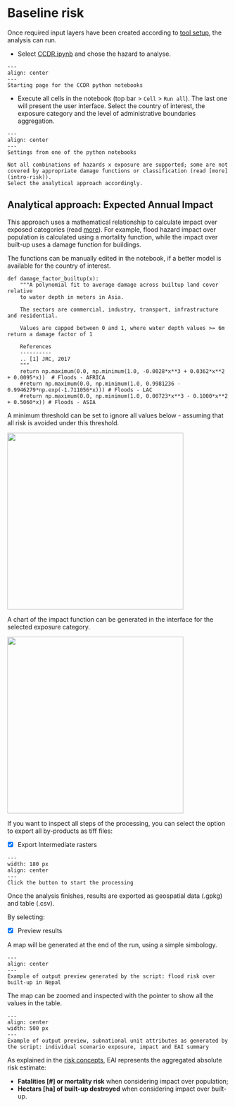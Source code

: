 # Baseline risk

Once required input layers have been created according to [tool setup](tool-setup), the analysis can run.

- Select [CCDR.ipynb](https://github.com/GFDRR/CCDR-tools/blob/main/Top-down/notebooks/CCDR.ipynb) and chose the hazard to analyse.

```{figure} images/ccdr-nb.png
---
align: center
---
Starting page for the CCDR python notebooks
```

- Execute all cells in the notebook (top bar > `Cell` > `Run all`). The last one will present the user interface. Select the country of interest, the exposure category and the level of administrative boundaries aggregation.


```{figure} images/ccdr-nb_settings.png
---
align: center
---
Settings from one of the python notebooks
```

```{note}
Not all combinations of hazards x exposure are supported; some are not covered by appropriate damage functions or classification (read [more](intro-risk)).
Select the analytical approach accordingly.
```

## Analytical approach: Expected Annual Impact
This approach uses a mathematical relationship to calculate impact over exposed categories (read [more](EAI)).
For example, flood hazard impact over population is calculated using a mortality function, while the impact over built-up uses a damage function for buildings.

The functions can be manually edited in the notebook, if a better model is available for the country of interest.

```
def damage_factor_builtup(x):
    """A polynomial fit to average damage across builtup land cover relative 
    to water depth in meters in Asia.

    The sectors are commercial, industry, transport, infrastructure and residential.

    Values are capped between 0 and 1, where water depth values >= 6m return a damage factor of 1

    References
    ----------
    .. [1] JRC, 2017
    """
    return np.maximum(0.0, np.minimum(1.0, -0.0028*x**3 + 0.0362*x**2 + 0.0095*x)) 	# Floods - AFRICA
    #return np.maximum(0.0, np.minimum(1.0, 0.9981236 - 0.9946279*np.exp(-1.711056*x))) # Floods - LAC
    #return np.maximum(0.0, np.minimum(1.0, 0.00723*x**3 - 0.1000*x**2 + 0.5060*x))	# Floods - ASIA
```

A minimum threshold can be set to ignore all values below - assuming that all risk is avoided under this threshold.

<img width=400 src="https://user-images.githubusercontent.com/44863827/156601233-8bb33d74-127a-4e60-93a3-0cc683d0efba.png">

A chart of the impact function can be generated in the interface for the selected exposure category.

<img width=400 src="https://user-images.githubusercontent.com/44863827/156601989-4997c63c-8c2a-4ce4-b6f9-bb7bb0506799.png">

If you want to inspect all steps of the processing, you can select the option to export all by-products as tiff files:

- [X] Export Intermediate rasters

```{figure} images/run_analysis.png
---
width: 180 px
align: center
---
Click the button to start the processing
```

Once the analysis finishes, results are exported as geospatial data (.gpkg) and table (.csv).

By selecting:

- [X] Preview results

A map will be generated at the end of the run, using a simple simbology.

```{figure} https://user-images.githubusercontent.com/44863827/156605538-85af4764-a2cb-4d0f-8046-a59fdcbed50b.png
---
align: center
---
Example of output preview generated by the script: flood risk over built-up in Nepal
```

The map can be zoomed and inspected with the pointer to show all the values in the table.

```{figure} https://user-images.githubusercontent.com/44863827/156605784-b80e4ba8-aafd-4316-b9f8-d3657230a1d4.png
---
align: center
width: 500 px
---
Example of output preview, subnational unit attributes as generated by the script: individual scenario exposure, impact and EAI summary
```

As explained in the [risk concepts](intro-risk), EAI represents the aggregated absolute risk estimate:
 - **Fatalities [#] or mortality risk** when considering impact over population;
 - **Hectars [ha] of built-up destroyed** when considering impact over built-up.


